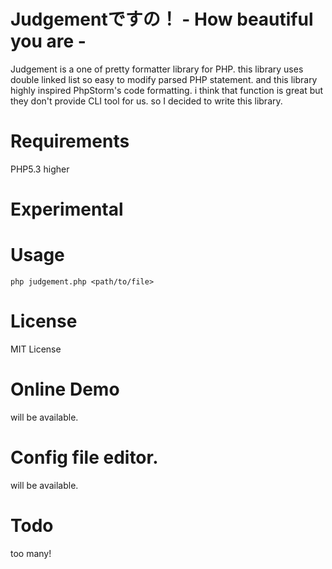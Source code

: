 # Judgementですの！ - How beautiful you are -

Judgement is a one of pretty formatter library for PHP.
this library uses double linked list so easy to modify parsed PHP statement.
and this library highly inspired PhpStorm's code formatting.
i think that function is great but they don't provide CLI tool for us.
so I decided to write this library.

# Requirements

PHP5.3 higher

# Experimental

# Usage

````
php judgement.php <path/to/file>
````

# License

MIT License

# Online Demo

will be available.

# Config file editor.

will be available.

# Todo

too many!